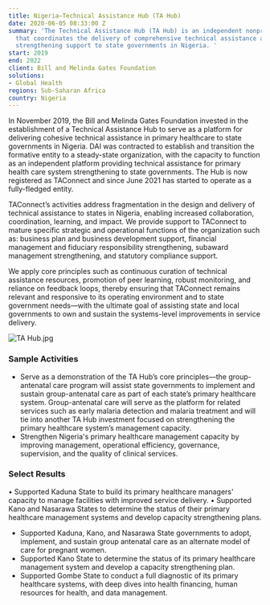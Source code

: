 ```yaml
---
title: Nigeria—Technical Assistance Hub (TA Hub)
date: 2020-06-05 08:33:00 Z
summary: 'The Technical Assistance Hub (TA Hub) is an independent nonprofit organization
  that coordinates the delivery of comprehensive technical assistance and institutional
  strengthening support to state governments in Nigeria. '
start: 2019
end: 2022
client: Bill and Melinda Gates Foundation
solutions:
- Global Health
regions: Sub-Saharan Africa
country: Nigeria
---
```


In November 2019, the Bill and Melinda Gates Foundation invested in the establishment of a Technical Assistance Hub to serve as a platform for delivering cohesive technical assistance in primary healthcare to state governments in Nigeria. DAI was contracted to establish and transition the formative entity to a steady-state organization, with the capacity to function as an independent platform providing technical assistance for primary health care system strengthening to state governments. The Hub is now registered as TAConnect and since June 2021 has started to operate as a fully-fledged entity. 

TAConnect’s activities address fragmentation in the design and delivery of technical assistance to states in Nigeria, enabling increased collaboration, coordination, learning, and impact. We provide support to TAConnect to mature specific strategic and operational functions of the organization such as: business plan and business development support, financial management and fiduciary responsibility strengthening, subaward management strengthening, and statutory compliance support.

We apply core principles such as continuous curation of technical assistance resources, promotion of peer learning, robust monitoring, and reliance on feedback loops, thereby ensuring that TAConnect remains relevant and responsive to its operating environment and to state government needs—with the ultimate goal of assisting state and local governments to own and sustain the systems-level improvements in service delivery. 

![TA Hub.jpg](/uploads/TA%20Hub.jpg)

### Sample Activities

* Serve as a demonstration of the TA Hub’s core principles—the group-antenatal care program will assist state governments to implement and sustain group-antenatal care as part of each state’s primary healthcare system. Group-antenatal care will serve as the platform for related services such as early malaria detection and malaria treatment and will tie into another TA Hub investment focused on strengthening the primary healthcare system’s management capacity. 
* Strengthen Nigeria's primary healthcare management capacity by improving management, operational efficiency, governance, supervision, and the quality of clinical services. 

### Select Results

• Supported Kaduna State to build its primary healthcare managers' capacity to manage facilities with improved service delivery.
• Supported Kano and Nasarawa States to determine the status of their primary healthcare management systems and develop capacity strengthening plans.
* Supported Kaduna, Kano, and Nasarawa State governments to adopt, implement, and sustain group antenatal care as an alternate model of care for pregnant women. 
* Supported Kano State to determine the status of its primary healthcare management system and develop a capacity strengthening plan.
* Supported Gombe State to conduct a full diagnostic of its primary healthcare systems, with deep dives into health financing, human resources for health, and data management.